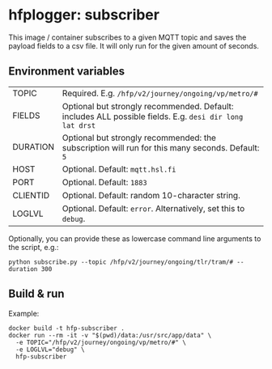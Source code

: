 # hfplogger: subscriber

This image / container subscribes to a given MQTT topic and saves the payload fields to a csv file.
It will only run for the given amount of seconds.

## Environment variables

|          	|                                                                                                          	|
|----------	|---------------------------------------------------------------------------------------------------------	|
| TOPIC    	| Required. E.g. `/hfp/v2/journey/ongoing/vp/metro/#`                                                      	|
| FIELDS   	| Optional but strongly recommended. Default: includes ALL possible fields. E.g. `desi dir long lat drst` 	|
| DURATION 	| Optional but strongly recommended: the subscription will run for this many seconds. Default: `5`         	|
| HOST     	| Optional. Default: `mqtt.hsl.fi`                                                                        	|
| PORT     	| Optional. Default: `1883`                                                                               	|
| CLIENTID 	| Optional. Default: random 10-character string.                                                          	|
| LOGLVL   	| Optional. Default: `error`. Alternatively, set this to `debug`.                                         	|

Optionally, you can provide these as lowercase command line arguments to the script, e.g.:

```
python subscribe.py --topic /hfp/v2/journey/ongoing/tlr/tram/# --duration 300
```

## Build & run

Example:

```
docker build -t hfp-subscriber .
docker run --rm -it -v "$(pwd)/data:/usr/src/app/data" \
  -e TOPIC="/hfp/v2/journey/ongoing/vp/metro/#" \
  -e LOGLVL="debug" \
  hfp-subscriber
```

